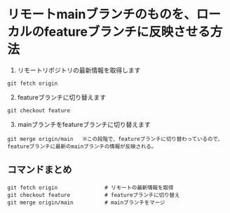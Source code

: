 # リモートmainブランチのものを、ローカルのfeatureブランチに反映させる方法

1. リモートリポジトリの最新情報を取得します
```
git fetch origin
```
2. featureブランチに切り替えます
```
git checkout feature
```
3. mainブランチをfeatureブランチに切り替えます
```
git merge origin/main   ※この段階で、featureブランチに切り替わっているので、featureブランチに最新のmainブランチの情報が反映される。
```

## コマンドまとめ

```
git fetch origin               # リモートの最新情報を取得
git checkout feature           # featureブランチに切り替え
git merge origin/main          # mainブランチをマージ
```